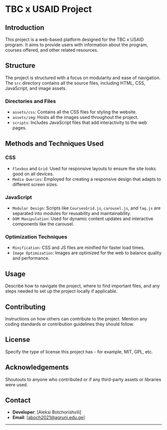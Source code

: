 # TBC x USAID Project

## Introduction
This project is a web-based platform designed for the TBC x USAID program. It aims to provide users with information about the program, courses offered, and other related resources.

## Structure
The project is structured with a focus on modularity and ease of navigation. The `src` directory contains all the source files, including HTML, CSS, JavaScript, and image assets.

### Directories and Files
- `assets/css`: Contains all the CSS files for styling the website.
- `assets/img`: Hosts all the images used throughout the project.
- `scripts`: Includes JavaScript files that add interactivity to the web pages.

## Methods and Techniques Used

### CSS
- `Flexbox` and `Grid`: Used for responsive layouts to ensure the site looks good on all devices.
- `Media Queries`: Employed for creating a responsive design that adapts to different screen sizes.

### JavaScript
- `Modular Design`: Scripts like `CoursesGrid.js`, `carousel.js`, and `faq.js` are separated into modules for reusability and maintainability.
- `DOM Manipulation`: Used for dynamic content updates and interactive components like the carousel.

### Optimization Techniques
- `Minification`: CSS and JS files are minified for faster load times.
- `Image Optimization`: Images are optimized for the web to balance quality and performance.

## Usage
Describe how to navigate the project, where to find important files, and any steps needed to set up the project locally if applicable.

## Contributing
Instructions on how others can contribute to the project. Mention any coding standards or contribution guidelines they should follow.

## License
Specify the type of license this project has - for example, MIT, GPL, etc.

## Acknowledgements
Shoutouts to anyone who contributed or if any third-party assets or libraries were used.

## Contact
- **Developer**: [Aleksi Botchorishvili]
- **Email**: [aboch2021@agruni.edu.ge]


---

